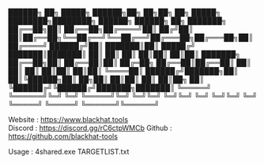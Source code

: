 ██████╗ ██╗      █████╗  ██████╗██╗  ██╗██╗  ██╗ █████╗ ████████╗████████╗ ██████╗  ██████╗ ██╗     ███████╗
██╔══██╗██║     ██╔══██╗██╔════╝██║ ██╔╝██║  ██║██╔══██╗╚══██╔══╝╚══██╔══╝██╔═══██╗██╔═══██╗██║     ██╔════╝
██████╔╝██║     ███████║██║     █████╔╝ ███████║███████║   ██║      ██║   ██║   ██║██║   ██║██║     ███████╗
██╔══██╗██║     ██╔══██║██║     ██╔═██╗ ██╔══██║██╔══██║   ██║      ██║   ██║   ██║██║   ██║██║     ╚════██║
██████╔╝███████╗██║  ██║╚██████╗██║  ██╗██║  ██║██║  ██║   ██║██╗   ██║   ╚██████╔╝╚██████╔╝███████╗███████║
╚═════╝ ╚══════╝╚═╝  ╚═╝ ╚═════╝╚═╝  ╚═╝╚═╝  ╚═╝╚═╝  ╚═╝   ╚═╝╚═╝   ╚═╝    ╚═════╝  ╚═════╝ ╚══════╝╚══════╝



Website : https://www.blackhat.tools                                                                                    
Discord : https://discord.gg/rC6ctpWMCb
Github  : https://github.com/blackhat-tools


Usage : 4shared.exe TARGETLIST.txt
